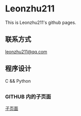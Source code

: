 # Leonzhu211
This is Leonzhu211's github pages.

## 联系方式
leonzhu211@qq.com

## 程序设计
C && Python

## 
### GITHUB 内的子页面
[子页面](subpage1.html)

